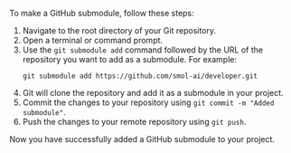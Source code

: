 To make a GitHub submodule, follow these steps:

1. Navigate to the root directory of your Git repository.
2. Open a terminal or command prompt.
3. Use the `git submodule add` command followed by the URL of the repository you want to add as a submodule. For example:
   ```
   git submodule add https://github.com/smol-ai/developer.git
   ```
4. Git will clone the repository and add it as a submodule in your project.
5. Commit the changes to your repository using `git commit -m "Added submodule"`.
6. Push the changes to your remote repository using `git push`.

Now you have successfully added a GitHub submodule to your project.
